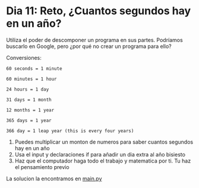 # Dia 11: Reto, ¿Cuantos segundos hay en un año?

Utiliza el poder de descomponer un programa en sus partes. Podríamos buscarlo en Google, pero ¿por qué no crear un programa para ello?

Conversiones:

```
60 seconds = 1 minute

60 minutes = 1 hour

24 hours = 1 day

31 days = 1 month

12 months = 1 year

365 days = 1 year

366 day = 1 leap year (this is every four years)
```

1. Puedes multiplicar un monton de numeros para saber cuantos segundos hay en un año
2. Usa el input y declaraciones if para añadir un dia extra al año bisiesto
3. Haz que el computador haga todo el trabajo y matematica por ti. Tu haz el pensamiento previo

La solucion la encontramos en [main.py](./main.py)